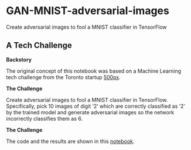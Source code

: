 # GAN-MNIST-adversarial-images
Create adversarial images to fool a MNIST classifier in TensorFlow

## A Tech Challenge
**Backstory**

The original concept of this notebook was based on a Machine Learning tech challenge from the Toronto startup [500px](https://500px.com). 

**The Challenge**

Create adversarial images to fool a MNIST classifier in TensorFlow. Specifically, pick 10 images of digit ‘2’ which are correctly classified as ‘2’ by the trained model and generate adversarial images so the network incorrectly classifies them as 6.

**The Challenge**

The code and the results are shown in this [notebook](https://github.com/oghabi/500px/blob/master/500px.ipynb). 
